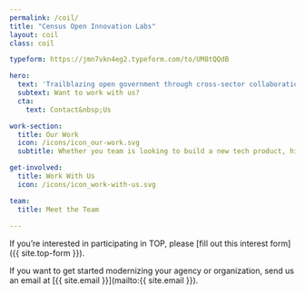 ```yaml
---
permalink: /coil/
title: "Census Open Innovation Labs"
layout: coil
class: coil

typeform: https://jmn7vkn4eg2.typeform.com/to/UM8tQQdB

hero: 
  text: 'Trailblazing open government through cross-sector collaboration, design, and technology.'
  subtext: Want to work with us?
  cta: 
    text: Contact&nbsp;Us

work-section:
  title: Our Work
  icon: /icons/icon_our-work.svg
  subtitle: Whether you team is looking to build a new tech product, hire new talent, or integrate design thinking into your process, COIL has a program that can help you do it.

get-involved:
  title: Work With Us
  icon: /icons/icon_work-with-us.svg

team:
  title: Meet the Team
  
---
```


If you’re interested in participating in TOP, please [fill out this interest form]({{ site.top-form }}).

If you want to get started modernizing your agency or organization, send us an email at [{{ site.email }}](mailto:{{ site.email }}).
